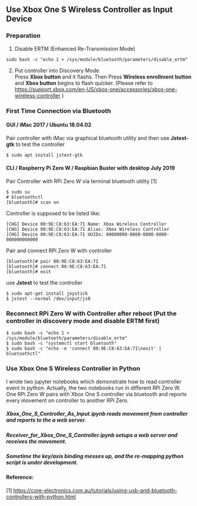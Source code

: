 ## Use Xbox One S Wireless Controller as Input Device
### Preparation
1) Disable ERTM (Enhanced Re-Transmission Mode)
```
sudo bash -c "echo 1 > /sys/module/bluetooth/parameters/disable_ertm"
```
2) Put controller into Discovery Mode <br>
Press <b>Xbox button</b> and it flashs. Then Press <b>Wireless enrollment button</b> and <b>Xbox button</b> begins to flash quicker. (Please refer to https://support.xbox.com/en-US/xbox-one/accessories/xbox-one-wireless-controller )
### First Time Connection via Bluetooth
#### GUI / iMac 2017 / Ubuntu 18.04.02
Pair controller with iMac via graphical bluetooth utility and then use <b>Jstest-gtk</b> to test the controller 
```
$ sudo apt install jstest-gtk 
```
#### CLI / Raspberry Pi Zero W / Raspbian Buster with desktop July 2019
Pair Controller with RPi Zero W via terminal bluetooth utility [1]
```
$ sudo su
# bluetoothctl 
[bluetooth]# scan on
```
Controller is supposed to be listed like:
```
[CHG] Device 00:9E:C8:63:EA:71 Name: Xbox Wireless Controller
[CHG] Device 00:9E:C8:63:EA:71 Alias: Xbox Wireless Controller
[CHG] Device 00:9E:C8:63:EA:71 UUIDs: 00000000-0000-0000-0000-000000000000
```
Pair and connect RPi Zero W with controller
```
[bluetooth]# pair 00:9E:C8:63:EA:71
[bluetooth]# connect 00:9E:C8:63:EA:71
[bluetooth]# exit 
```
use <b>Jstest</b> to test the controller 
```
$ sudo apt-get install joystick
$ jstest --normal /dev/input/js0
```
### Reconnect RPi Zero W with Controller after reboot (Put the controller in discovery mode and disable ERTM first)
``` 
$ sudo bash -c "echo 1 > /sys/module/bluetooth/parameters/disable_ertm"
$ sudo bash -c "systemctl start bluetooth"
$ sudo bash -c "echo -e 'connect 00:9E:C8:63:EA:71\nexit' | bluetoothctl"
``` 
### Use Xbox One S Wireless Controller in Python
I wrote two jupyter notebooks which demonstrate how to read controller event in python. Actually, the two notebooks run in different RPi Zero W. One RPi Zero W pairs with Xbox One S controller via bluetooth and reports every movement on controller to another RPi Zero. <br>
##### Xbox_One_S_Controller_As_Input.ipynb reads movement from controller and reports to the a web server.
##### Receiver_for_Xbox_One_S_Controller.ipynb setups a web server and receives the movement.
##### Sometime the key/axis binding messes up, and the re-mapping python script is under development.

#### Reference: <br>
[1] https://core-electronics.com.au/tutorials/using-usb-and-bluetooth-controllers-with-python.html <br> 
